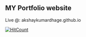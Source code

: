 ## MY Portfolio website

Live @: akshaykumardhage.github.io

[![HitCount](http://hits.dwyl.com/AkshayKumarDhage/akshaykumardhagegithubio.svg)](http://hits.dwyl.com/AkshayKumarDhage/akshaykumardhagegithubio)
